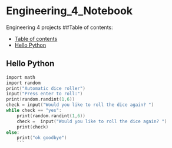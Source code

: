 # Engineering_4_Notebook
Engineering 4 projects
##Table of contents:
* [Table of contents](#Table-of-contents)
* [Hello Python](#Hello-Python)


## Hello Python
```C
import math
import random
print("Automatic dice roller")
input("Press enter to roll:")
print(random.randint(1,6))
check = input("Would you like to roll the dice again? ")
while check == "yes":
    print(random.randint(1,6))
    check =  input("Would you like to roll the dice again? ")
    print(check)
else:
    print("ok goodbye")
    ```


